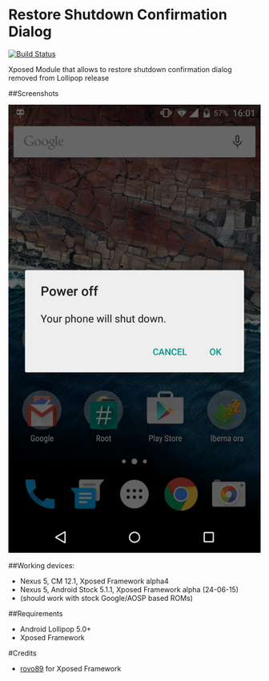 Restore Shutdown Confirmation Dialog
====================================
[![Build Status](https://travis-ci.org/DVDAndroid/Xposed-RestoreShutdownDialog.svg?branch=master)](https://travis-ci.org/DVDAndroid/Xposed-RestoreShutdownDialog)


Xposed Module that allows to restore shutdown confirmation dialog removed from Lollipop release

##Screenshots

<img src="https://github.com/DVDAndroid/Xposed-RestoreShutdownDialog/blob/master/screenshots/Screenshot_2015-06-25-16-01-05.png"/>

##Working devices:

- Nexus 5, CM 12.1, Xposed Framework alpha4
- Nexus 5, Android Stock 5.1.1, Xposed Framework alpha (24-06-15)
- (should work with stock Google/AOSP based ROMs)

##Requirements

- Android Lollipop 5.0+
- Xposed Framework

#Credits
- [rovo89](https://github.com/rovo89) for Xposed Framework